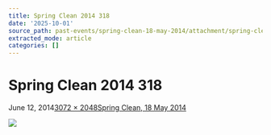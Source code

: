 ```yaml
---
title: Spring Clean 2014 318
date: '2025-10-01'
source_path: past-events/spring-clean-18-may-2014/attachment/spring-clean-2014-318/index.html
extracted_mode: article
categories: []
---
```

# Spring Clean 2014 318

June 12, 2014[3072 × 2048](/assets/images/2014/06/Spring-Clean-2014-318.jpg)[Spring Clean, 18 May 2014](past-events/spring-clean-18-may-2014/)

[![](/assets/images/2014/06/Spring-Clean-2014-318.jpg)](past-events/spring-clean-18-may-2014/attachment/spring-clean-2014-344/)
